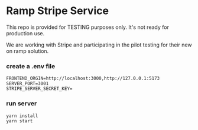 # Ramp Stripe Service

This repo is provided for TESTING purposes only. It's not ready for production use.

We are working with Stripe and participating in the pilot testing for their new on ramp solution.

### create a .env file

```
FRONTEND_ORGIN=http://localhost:3000,http://127.0.0.1:5173
SERVER_PORT=3001
STRIPE_SERVER_SECRET_KEY=
```

### run server

```bash
yarn install
yarn start
```